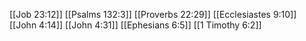 [[Job 23:12]]
[[Psalms 132:3]]
[[Proverbs 22:29]]
[[Ecclesiastes 9:10]]
[[John 4:14]]
[[John 4:31]]
[[Ephesians 6:5]]
[[1 Timothy 6:2]]
